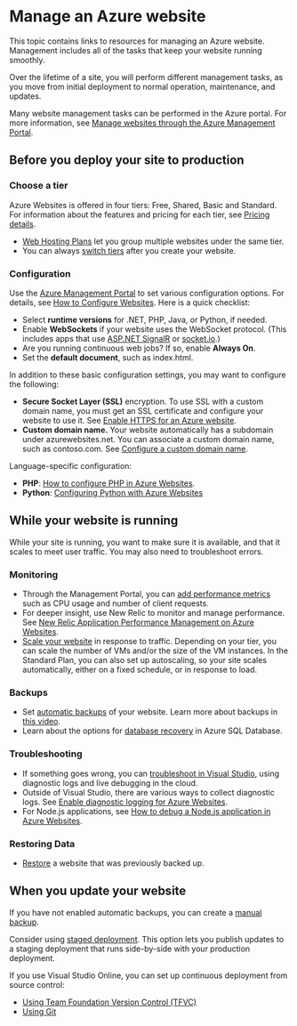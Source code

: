 <properties 
	pageTitle="Manage an Azure website" 
	description="Links to resources for managing a Microsoft Azure website." 
	services="web-sites" 
	documentationCenter="" 
	authors="MikeWasson" 
	manager="wpickett" 
	editor=""/>

<tags 
	ms.service="web-sites" 
	ms.workload="web" 
	ms.tgt_pltfrm="na" 
	ms.devlang="na" 
	ms.topic="article" 
	ms.date="02/23/2015" 
	ms.author="mwasson"/>

# Manage an Azure website

This topic contains links to resources for managing an Azure website. Management includes all of the tasks that keep your website running smoothly. 

Over the lifetime of a site, you will perform different management tasks, as you move from initial deployment to normal operation, maintenance, and updates.

Many website management tasks can be performed in the Azure portal. For more information, see [Manage websites through the Azure Management Portal](../web-sites-manage/).

## Before you deploy your site to production

### Choose a tier

Azure Websites is offered in four tiers: Free, Shared, Basic and Standard. For information about the features and pricing for each tier, see [Pricing details](http://azure.microsoft.com/pricing/details/websites/). 

- [Web Hosting Plans](../azure-web-sites-web-hosting-plans-in-depth-overview/) let you group multiple websites under the same tier.
- You can always [switch tiers](web-sites-scale.md) after you create your website.

### Configuration

Use the [Azure Management Portal](https://manage.windowsazure.com/) to set various configuration options. For details, see [How to Configure Websites](web-sites-configure.md). Here is a quick checklist:

- Select **runtime versions** for .NET, PHP, Java, or Python, if needed.
- Enable **WebSockets** if your website uses the WebSocket protocol. (This includes apps that use [ASP.NET SignalR](http://www.asp.net/signalr) or [socket.io](web-sites-nodejs-chat-app-socketio.md).)
- Are you running continuous web jobs? If so, enable **Always On**.
- Set the **default document**, such as index.html.

In addition to these basic configuration settings, you may want to configure the following:

- **Secure Socket Layer (SSL)** encryption. To use SSL with a custom domain name, you must get an SSL certificate and configure your website to use it. See [Enable HTTPS for an Azure website](web-sites-configure-ssl-certificate.md).
- **Custom domain name.** Your website automatically has a subdomain under azurewebsites.net. You can associate a custom domain name, such as contoso.com. See [Configure a custom domain name](web-sites-custom-domain-name.md).

Language-specific configuration:

- **PHP**: [How to configure PHP in Azure Websites](web-sites-php-configure.md).
- **Python**: [Configuring Python with Azure Websites](web-sites-python-configure.md)


## While your website is running

While your site is running, you want to make sure it is available, and that it scales to meet user traffic. You may also need to troubleshoot errors.

### Monitoring

- Through the Management Portal, you can [add performance metrics](../web-sites-monitor) such as CPU usage and number of client requests.
- For deeper insight, use New Relic to monitor and manage performance. See [New Relic Application Performance Management on Azure Websites](store-new-relic-web-sites-dotnet-application-performance-management.md).
- [Scale your website](web-sites-scale.md) in response to traffic. Depending on your tier, you can scale the number of VMs and/or the size of the VM instances. In the Standard Plan, you can also set up autoscaling, so your site scales automatically, either on a fixed schedule, or in response to load.  
 
### Backups

- Set [automatic backups](web-sites-backup.md) of your website. Learn more about backups in [this video](http://azure.microsoft.com/documentation/videos/azure-websites-automatic-and-easy-backup/).
- Learn about the options for [database recovery](http://msdn.microsoft.com/library/azure/hh852669.aspx) in Azure SQL Database.

### Troubleshooting

- If something goes wrong, you can [troubleshoot in Visual Studio](web-sites-dotnet-troubleshoot-visual-studio.md#remotedebug), using diagnostic logs and live debugging in the cloud. 
- Outside of Visual Studio, there are various ways to collect diagnostic logs. See [Enable diagnostic logging for Azure Websites](web-sites-enable-diagnostic-log.md).
- For Node.js applications, see [How to debug a Node.js application in Azure Websites](web-sites-nodejs-debug.md).

### Restoring Data

- [Restore](web-sites-restore.md) a website that was previously backed up.


## When you update your website

If you have not enabled automatic backups, you can create a [manual backup](web-sites-backup.md).

Consider using [staged deployment](web-sites-staged-publishing.md). This option lets you publish updates to a staging deployment that runs side-by-side with your production deployment. 

If you use Visual Studio Online, you can set up continuous deployment from source control:

- [Using Team Foundation Version Control (TFVC)](cloud-services-continuous-delivery-use-vso.md) 
- [Using Git](cloud-services-continuous-delivery-use-vso-git.md)
 

 
<!-- Anchors. -->


[Before you deploy your site to production]: #before-you-deploy-your-site-to-production
[While your website is running]: #while-your-website-is-running
[When you update your website]: #when-you-update-your-website

 